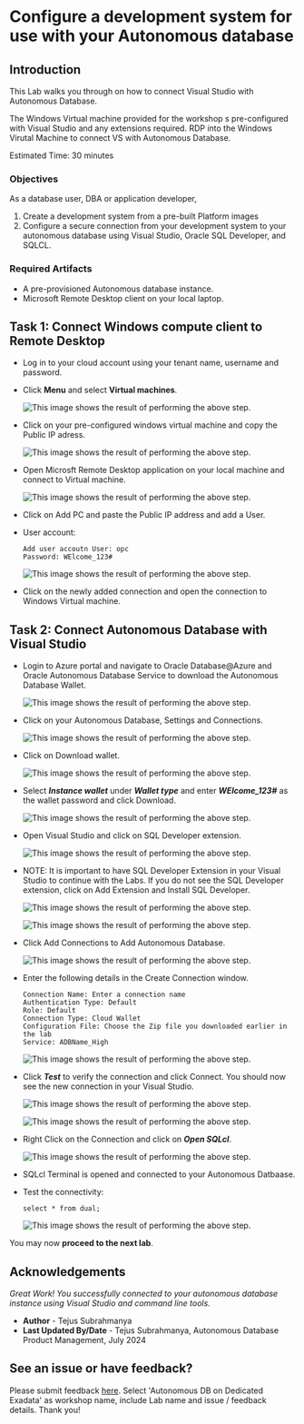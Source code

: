 # Configure a development system for use with your Autonomous database

## Introduction

This Lab walks you through on how to connect Visual Studio with Autonomous Database. 

The Windows Virtual machine provided for the workshop s pre-configured with Visual Studio and any extensions required. RDP into the Windows Virutal Machine to connect VS with Autonomous Database.


Estimated Time: 30 minutes

### Objectives

As a database user, DBA or application developer,
1. Create a development system from a pre-built Platform images
2. Configure a secure connection from your development system to your autonomous database using Visual Studio, Oracle SQL Developer, and SQLCL.

### Required Artifacts

- A pre-provisioned Autonomous database instance.
- Microsoft Remote Desktop client on your local laptop.


## Task 1: Connect Windows compute client to Remote Desktop

- Log in to your cloud account using your tenant name, username and password.

- Click **Menu** and select **Virtual machines**.
    
    ![This image shows the result of performing the above step.](./images/virtualmachine.png " ")


- Click on your pre-configured windows virtual machine and copy the Public IP adress.
    
    ![This image shows the result of performing the above step.](./images/ip.png " ")

- Open Microsft Remote Desktop application on your local machine and connect to Virtual machine.

    ![This image shows the result of performing the above step.](./images/addpc.png " ")

- Click on Add PC and paste the Public IP address and add a User.

- User account: 

    ```
    Add user accoutn User: opc
    Password: WElcome_123#
    ```
    
    ![This image shows the result of performing the above step.](./images/addpd2.png " ")

- Click on the newly added connection and open the connection to Windows Virtual machine. 

## Task 2: Connect Autonomous Database with Visual Studio

- Login to Azure portal and navigate to Oracle Database@Azure and Oracle Autonomous Database Service to download the Autonomous Database Wallet.

    ![This image shows the result of performing the above step.](./images/adb1.png " ")

- Click on your Autonomous Database, Settings and Connections. 

    ![This image shows the result of performing the above step.](./images/connections.png " ")

- Click on Download wallet.

    ![This image shows the result of performing the above step.](./images/wallet.png " ")

- Select ***Instance wallet*** under ***Wallet type*** and enter ***WElcome_123#*** as the wallet password and click Download.

    ![This image shows the result of performing the above step.](./images/wallet1.png " ")

- Open Visual Studio and click on SQL Developer extension. 

    ![This image shows the result of performing the above step.](./images/vs.png " ")

- NOTE: It is important to have SQL Developer Extension in your Visual Studio to continue with the Labs. If you do not see the SQL Developer extension, click on Add Extension and Install SQL Developer.

    ![This image shows the result of performing the above step.](./images/vs1.png " ")

    ![This image shows the result of performing the above step.](./images/vs2.png " ")

- Click Add Connections to Add Autonomous Database. 

    ![This image shows the result of performing the above step.](./images/conadb.png " ")

- Enter the following details in the Create Connection window.
    ```
    Connection Name: Enter a connection name
    Authentication Type: Default
    Role: Default
    Connection Type: Cloud Wallet
    Configuration File: Choose the Zip file you downloaded earlier in the lab
    Service: ADBName_High
    ```

    ![This image shows the result of performing the above step.](./images/conadb1.png " ")

- Click ***Test*** to verify the connection and click Connect. You should now see the new connection in your Visual Studio.

    ![This image shows the result of performing the above step.](./images/test.png " ")

    ![This image shows the result of performing the above step.](./images/test1.png " ")

- Right Click on the Connection and click on ***Open SQLcl***.

    ![This image shows the result of performing the above step.](./images/sqlcl.png " ")

- SQLcl Terminal is opened and connected to your Autonomous Datbaase. 

- Test the connectivity: 

    ```
    select * from dual;
    ```

    ![This image shows the result of performing the above step.](./images/sqlcl1.png " ")


You may now **proceed to the next lab**.

## Acknowledgements

*Great Work! You successfully connected to your autonomous database instance using Visual Studio and command line tools.*

- **Author** - Tejus Subrahmanya
- **Last Updated By/Date** - Tejus Subrahmanya, Autonomous Database Product Management, July 2024

## See an issue or have feedback?  
Please submit feedback [here](https://apexapps.oracle.com/pls/apex/f?p=133:1:::::P1_FEEDBACK:1).   Select 'Autonomous DB on Dedicated Exadata' as workshop name, include Lab name and issue / feedback details. Thank you!

